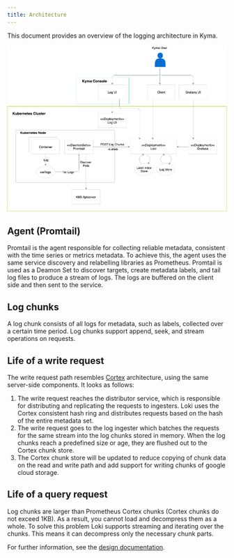 ```yaml
---
title: Architecture
---
```


This document provides an overview of the logging architecture in Kyma. 

![Logging architecture in Kyma](./assets/loki-overview.png)

## Agent (Promtail)
Promtail is the agent responsible for collecting reliable metadata, consistent with the time series or metrics metadata. To achieve this, the agent uses the same service discovery and relabelling libraries as Prometheus. Promtail is used as a Deamon Set to discover targets, create metadata labels, and tail log files to produce a stream of logs. The logs are buffered on the client side and then sent to the service.

## Log chunks
A log chunk consists of all logs for metadata, such as labels, collected over a certain time period. Log chunks support append, seek, and stream operations on requests.

## Life of a write request
The write request path resembles [Cortex](https://github.com/cortexproject/cortex) architecture, using the same server-side components. It looks as follows:
1. The write request reaches the distributor service, which is responsible for distributing and replicating the requests to ingesters. Loki uses the Cortex consistent hash ring and distributes requests based on the hash of the entire metadata set.
2. The write request goes to the log ingester which batches the requests for the same stream into the log chunks stored in memory. When the log chunks reach a predefined size or age, they are flushed out to the Cortex chunk store.
3. The Cortex chunk store will be updated to reduce copying of chunk data on the read and write path and add support for writing chunks of google cloud storage.

## Life of a query request
Log chunks are larger than Prometheus Cortex chunks (Cortex chunks do not exceed 1KB). As a result, you cannot load and decompress them as a whole. 
To solve this problem Loki supports streaming and iterating over the chunks. This means it can decompress only the necessary chunk parts.

For further information, see the [design documentation](https://docs.google.com/document/d/11tjK_lvp1-SVsFZjgOTr1vV3-q6vBAsZYIQ5ZeYBkyM/view).
